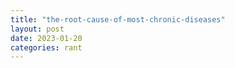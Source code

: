 ```yaml
---
title: "the-root-cause-of-most-chronic-diseases"
layout: post
date: 2023-01-20
categories: rant
---
```

